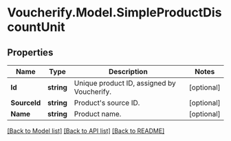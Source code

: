 # Voucherify.Model.SimpleProductDiscountUnit

## Properties

Name | Type | Description | Notes
------------ | ------------- | ------------- | -------------
**Id** | **string** | Unique product ID, assigned by Voucherify. | [optional] 
**SourceId** | **string** | Product&#39;s source ID. | [optional] 
**Name** | **string** | Product name. | [optional] 

[[Back to Model list]](../README.md#documentation-for-models) [[Back to API list]](../README.md#documentation-for-api-endpoints) [[Back to README]](../README.md)

